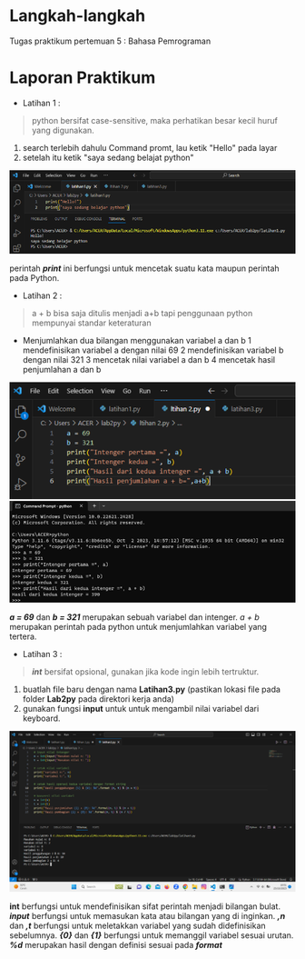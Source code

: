 # Langkah-langkah #
Tugas praktikum pertemuan 5 : Bahasa Pemrograman
# Laporan Praktikum #
* Latihan 1 :
> python bersifat case-sensitive, maka perhatikan besar kecil huruf yang digunakan.
 1.  search terlebih dahulu Command promt, lau ketik "Hello" pada layar
 2.  setelah itu ketik "saya sedang belajat python"
    
![alt text](https://github.com/oktavia18/lab2py/blob/main/ss/Screenshot%201.png?raw=true)


perintah __*print*__ ini berfungsi untuk mencetak suatu kata maupun perintah pada Python.

* Latihan 2 :
  
> a + b bisa saja ditulis menjadi a+b tapi penggunaan python mempunyai standar keteraturan
  * Menjumlahkan dua bilangan menggunakan variabel a dan b
    1  mendefinisikan variabel a dengan nilai 69
    2  mendefinisikan variabel b dengan nilai 321
    3  mencetak nilai variabel a dan b
    4  mencetak hasil penjumlahan a dan b
           
![alt text](https://github.com/oktavia18/lab2py/blob/main/ss/Screenshot%202.png?raw=true)
![alt text](https://github.com/oktavia18/lab2py/blob/main/ss/ss%202.png?raw=true)

__*a = 69*__ dan __*b = 321*__ merupakan sebuah variabel dan intenger. *a + b* merupakan perintah pada python untuk menjumlahkan variabel yang tertera.

* Latihan 3 :
> __*int*__ bersifat opsional, gunakan jika kode ingin lebih tertruktur.
   1.  buatlah file baru dengan nama __Latihan3.py__ (pastikan lokasi file pada folder __Lab2py__ pada direktori kerja anda)
   2. gunakan fungsi __input__ untuk untuk mengambil nilai variabel dari keyboard.

![alt text](https://github.com/oktavia18/lab2py/blob/main/ss/Screenshot%203.png?raw=true)

**int** berfungsi untuk mendefinisikan sifat perintah menjadi bilangan bulat. __*input*__ berfungsi untuk memasukan kata atau bilangan yang di inginkan. __*,n*__ dan __*,t*__ berfungsi untuk meletakkan variabel yang sudah didefinisikan sebelumnya. __*{0}*__ dan __*{1}*__ berfungsi untuk memanggil variabel sesuai urutan. __*%d*__ merupakan hasil dengan definisi sesuai pada __*format*__
